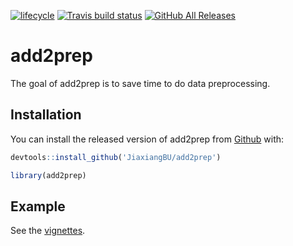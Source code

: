 
[![lifecycle](https://img.shields.io/badge/lifecycle-experimental-orange.svg)](https://www.tidyverse.org/lifecycle/#experimental)
[![Travis build
status](https://travis-ci.org/JiaxiangBU/add2prep.svg?branch=master)](https://travis-ci.org/JiaxiangBU/add2prep)
[![GitHub All
Releases](https://img.shields.io/github/downloads/JiaxiangBU/add2prep/total.svg)](https://github.com/JiaxiangBU/add2prep)

<!-- README.md is generated from README.Rmd. Please edit that file -->

# add2prep

The goal of add2prep is to save time to do data preprocessing.

## Installation

You can install the released version of add2prep from
[Github](https://github.com/JiaxiangBU/add2prep) with:

``` r
devtools::install_github('JiaxiangBU/add2prep')
```

``` r
library(add2prep)
```

## Example

See the [vignettes](https://jiaxiangbu.github.io/add2prep/articles/).
